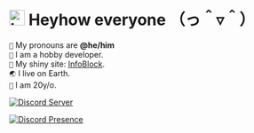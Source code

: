 # <img src="https://user-images.githubusercontent.com/1303154/88677602-1635ba80-d120-11ea-84d8-d263ba5fc3c0.gif" width="28px" alt="hi"> **Heyhow everyone** （っ＾▿＾）

`💖` My pronouns are **@he/him** <br />
`📜` I am a hobby developer. <br>
`🔗` My shiny site: [InfoBlock](https://infoblock.github.io/Website/). <br>
`🌏` I live on Earth. <br>
`🎉` I am 20y/o. <br>

[![Discord Server](https://img.shields.io/discord/611886244925931531?color=%237289da&label=My%20Discord%20Server&logo=discord)](https://discord.gg/zWFW6yg)

[![Discord Presence](https://lanyard.cnrad.dev/api/124220790001500161?theme=dark&hideDiscrim=true&idleMessage=Just+dead+inside+like+I+always+am)](https://discord.com/users/124220790001500161)
